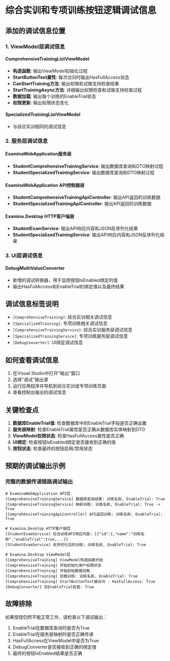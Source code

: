 # 综合实训和专项训练按钮逻辑调试信息

## 添加的调试信息位置

### 1. ViewModel层调试信息

#### ComprehensiveTrainingListViewModel
- **构造函数**: 输出ViewModel初始化过程
- **StartButtonText属性**: 每次访问时输出HasFullAccess状态
- **CanStartTraining方法**: 输出权限和试做支持检查结果
- **StartTrainingAsync方法**: 详细输出权限检查和试做支持检查过程
- **数据加载**: 输出每个训练的EnableTrial状态
- **权限更新**: 输出权限状态变化

#### SpecializedTrainingListViewModel
- 与综合实训相同的调试信息

### 2. 服务层调试信息

#### ExaminaWebApplication服务层
- **StudentComprehensiveTrainingService**: 输出数据库查询和DTO映射过程
- **StudentSpecializedTrainingService**: 输出数据库查询和DTO映射过程

#### ExaminaWebApplication API控制器层
- **StudentComprehensiveTrainingApiController**: 输出API返回的训练数据
- **StudentSpecializedTrainingApiController**: 输出API返回的训练数据

#### Examina.Desktop HTTP客户端层
- **StudentExamService**: 输出API响应内容和JSON反序列化结果
- **StudentSpecializedTrainingService**: 输出API响应内容和JSON反序列化结果

### 3. UI层调试信息

#### DebugMultiValueConverter
- 新增的调试转换器，用于监控按钮IsEnabled绑定的值
- 输出HasFullAccess和EnableTrial的绑定值以及最终结果

## 调试信息标签说明

- `[ComprehensiveTraining]`: 综合实训相关调试信息
- `[SpecializedTraining]`: 专项训练相关调试信息
- `[ComprehensiveTrainingService]`: 综合实训服务层调试信息
- `[SpecializedTrainingService]`: 专项训练服务层调试信息
- `[DebugConverter]`: UI绑定调试信息

## 如何查看调试信息

1. 在Visual Studio中打开"输出"窗口
2. 选择"调试"输出源
3. 运行应用程序并导航到综合实训或专项训练页面
4. 查看控制台输出的调试信息

## 关键检查点

1. **数据库EnableTrial值**: 检查数据库中的EnableTrial字段是否正确设置
2. **服务层映射**: 检查EnableTrial属性是否正确从数据库实体映射到DTO
3. **ViewModel权限状态**: 检查HasFullAccess属性是否正确
4. **UI绑定**: 检查按钮IsEnabled绑定是否接收到正确的值
5. **按钮状态**: 检查最终的按钮启用/禁用状态

## 预期的调试输出示例

### 完整的数据传递链路调试输出

```
# ExaminaWebApplication API层
[ComprehensiveTrainingService] 数据库查询结果: 训练名称, EnableTrial: True
[ComprehensiveTrainingService] 映射训练: 训练名称, EnableTrial: True -> True
[ComprehensiveTrainingApiController] API返回训练: 训练名称, EnableTrial: True

# Examina.Desktop HTTP客户端层
[StudentExamService] 综合训练API响应内容: [{"id":1,"name":"训练名称","enableTrial":true,...}]
[StudentExamService] 反序列化后的训练: 训练名称, EnableTrial: True

# Examina.Desktop ViewModel层
[ComprehensiveTraining] ViewModel构造函数开始
[ComprehensiveTraining] 开始初始化用户权限状态
[ComprehensiveTraining] 开始初始数据加载
[ComprehensiveTraining] 加载训练: 训练名称, EnableTrial: True
[ComprehensiveTraining] StartButtonText被访问 - HasFullAccess: True
[DebugConverter] 仅EnableTrial检查: True
```

## 故障排除

如果按钮仍然不能正常工作，请检查以下调试输出：

1. EnableTrial在数据库查询时是否为True
2. EnableTrial在服务层映射时是否正确传递
3. HasFullAccess在ViewModel中是否为True
4. DebugConverter是否接收到正确的绑定值
5. 最终的按钮IsEnabled结果是否正确
